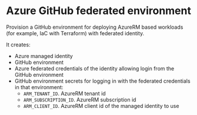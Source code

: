 # Azure GitHub federated environment

Provision a GitHub environment for deploying AzureRM based workloads (for example, IaC with Terraform) with federated identity.

It creates:

* Azure managed identity
* GitHub environment
* Azure federated credentials of the identity allowing login from the GitHub environment 
* GitHub environment secrets for logging in with the federated credentials in that environment:
  * `ARM_TENANT_ID`. AzureRM tenant id
  * `ARM_SUBSCRIPTION_ID`. AzureRM subscription id
  * `ARM_CLIENT_ID`. AzureRM client id of the managed identity to use
